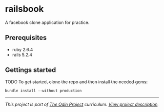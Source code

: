 # railsbook
A facebook clone application for practice.

## Prerequisites
- ruby 2.6.4
- rails 5.2.4

## Gettings started
TODO
~~To get started, clone the repo and then install the needed gems:~~
```
bundle install --without production
```

---
_This project is part of [The Odin Project](https://www.theodinproject.com/) curriculum. [View project description](https://www.theodinproject.com/lessons/final-project)._
